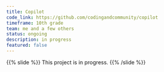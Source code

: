 ```yaml
---
title: Copilot
code_link: https://github.com/codingandcommunity/copilot
timeframe: 10th grade
team: me and a few others
status: ongoing
description: in progress
featured: false
---
```

{{% slide %}}
This project is in progress.
{{% /slide %}}
